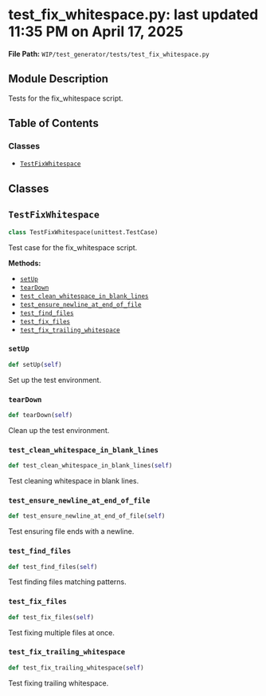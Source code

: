 # test_fix_whitespace.py: last updated 11:35 PM on April 17, 2025

**File Path:** `WIP/test_generator/tests/test_fix_whitespace.py`

## Module Description

Tests for the fix_whitespace script.

## Table of Contents

### Classes

- [`TestFixWhitespace`](#testfixwhitespace)

## Classes

## `TestFixWhitespace`

```python
class TestFixWhitespace(unittest.TestCase)
```

Test case for the fix_whitespace script.

**Methods:**

- [`setUp`](#setup)
- [`tearDown`](#teardown)
- [`test_clean_whitespace_in_blank_lines`](#test_clean_whitespace_in_blank_lines)
- [`test_ensure_newline_at_end_of_file`](#test_ensure_newline_at_end_of_file)
- [`test_find_files`](#test_find_files)
- [`test_fix_files`](#test_fix_files)
- [`test_fix_trailing_whitespace`](#test_fix_trailing_whitespace)

### `setUp`

```python
def setUp(self)
```

Set up the test environment.

### `tearDown`

```python
def tearDown(self)
```

Clean up the test environment.

### `test_clean_whitespace_in_blank_lines`

```python
def test_clean_whitespace_in_blank_lines(self)
```

Test cleaning whitespace in blank lines.

### `test_ensure_newline_at_end_of_file`

```python
def test_ensure_newline_at_end_of_file(self)
```

Test ensuring file ends with a newline.

### `test_find_files`

```python
def test_find_files(self)
```

Test finding files matching patterns.

### `test_fix_files`

```python
def test_fix_files(self)
```

Test fixing multiple files at once.

### `test_fix_trailing_whitespace`

```python
def test_fix_trailing_whitespace(self)
```

Test fixing trailing whitespace.
